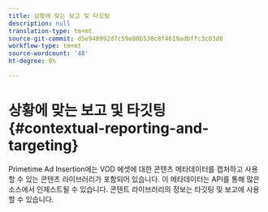 ```yaml
---
title: 상황에 맞는 보고 및 타깃팅
description: null
translation-type: tm+mt
source-git-commit: d5e948992d7c59e80b530c8f4619adbffc3c03d8
workflow-type: tm+mt
source-wordcount: '48'
ht-degree: 0%

---
```



# 상황에 맞는 보고 및 타깃팅 {#contextual-reporting-and-targeting}

Primetime Ad Insertion에는 VOD 에셋에 대한 콘텐츠 메타데이터를 캡처하고 사용할 수 있는 콘텐츠 라이브러리가 포함되어 있습니다. 이 메타데이터는 API를 통해 많은 소스에서 인제스트될 수 있습니다. 콘텐트 라이브러리의 정보는 타깃팅 및 보고에 사용할 수 있습니다.
